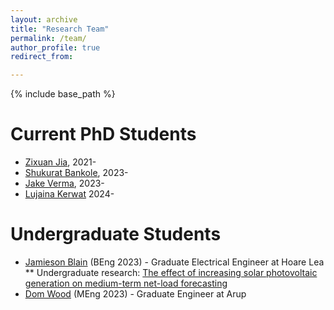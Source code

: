 ```yaml
---
layout: archive
title: "Research Team"
permalink: /team/
author_profile: true
redirect_from:

---
```


{% include base_path %}

Current PhD Students
======
* [Zixuan Jia](https://www.linkedin.com/in/zixuan-j-23954a240/), 2021-
* [Shukurat Bankole](https://www.linkedin.com/in/shukurat-omotola-bankole-9773a9157/), 2023-
* [Jake Verma](https://www.linkedin.com/in/jakeverma/), 2023-
* [Lujaina Kerwat](https://www.linkedin.com/in/lujaina-kerwat/) 2024-


Undergraduate Students
======
* [Jamieson Blain](https://www.linkedin.com/in/jamieson-blain-6b3634215/) (BEng 2023) - Graduate Electrical Engineer at Hoare Lea
** Undergraduate research: [The effect of increasing solar photovoltaic generation on medium-term net-load forecasting](https://digital-library.theiet.org/content/conferences/10.1049/icp.2023.3156)
* [Dom Wood](https://www.linkedin.com/in/dom-wood-a8b37429a/) (MEng 2023) - Graduate Engineer at Arup
